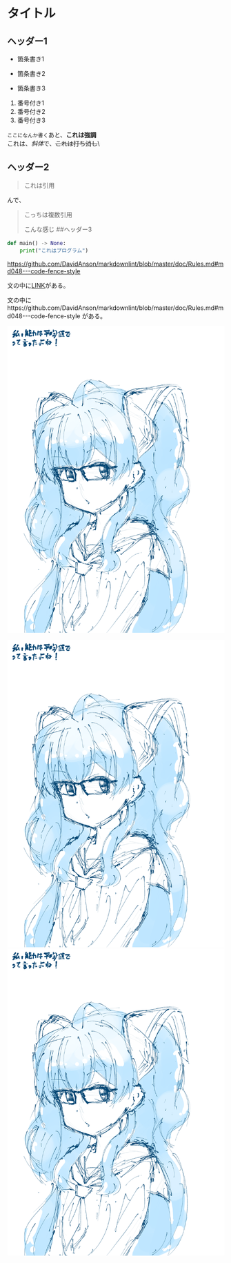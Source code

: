 # タイトル

## ヘッダー1



- 箇条書き1
- 箇条書き2

- 箇条書き3




1. 番号付き1
2. 番号付き2
3. 番号付き3

`ここになんか書く`あと、**これは強調**\
これは、*斜体*で、~~これは打ち消し~~\

## ヘッダー2
>これは引用

んで、

>こっちは複数引用
>
>こんな感じ
##ヘッダー3
```python
def main() -> None:
    print("これはプログラム")
```


https://github.com/DavidAnson/markdownlint/blob/master/doc/Rules.md#md048---code-fence-style

文の中に[LINK](https://github.com/DavidAnson/markdownlint/blob/master/doc/Rules.md#md048---code-fence-style)がある。

文の中にhttps://github.com/DavidAnson/markdownlint/blob/master/doc/Rules.md#md048---code-fence-style がある。


![img](IMG_0044.png)

<img src='IMG_0044.png' alt='img'>

<img src='IMG_0044.png'>
